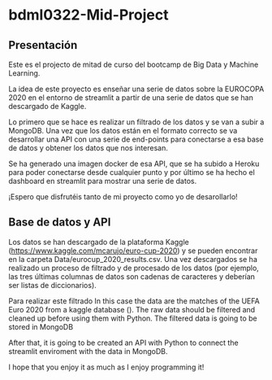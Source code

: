 # bdml0322-Mid-Project

## Presentación
Este es el projecto de mitad de curso del bootcamp de Big Data y Machine Learning.

La idea de este proyecto es enseñar una serie de datos sobre la EUROCOPA 2020 en el entorno de streamlit a partir de una serie de datos que se han descargado de Kaggle. 

Lo primero que se hace es realizar un filtrado de los datos y se van a subir a MongoDB. Una vez que los datos están en el formato correcto se va desarrollar una API con una serie de end-points para conectarse a esa base de datos y obtener los datos que nos interesan. 

Se ha generado una imagen docker de esa API, que se ha subido a Heroku para poder conectarse desde cualquier punto y por último se ha hecho el dashboard en streamlit para mostrar una serie de datos.

¡Espero que disfrutéis tanto de mi proyecto como yo de desarollarlo!

## Base de datos y API

Los datos se han descargado de la plataforma Kaggle (https://www.kaggle.com/mcarujo/euro-cup-2020) y se pueden encontrar en la carpeta Data/eurocup_2020_results.csv. Una vez descargados se ha realizado un proceso de filtrado y de procesado de los datos (por ejemplo, las tres últimas columnas de datos son cadenas de caracteres y deberían ser listas de diccionarios).

Para realizar este filtrado 
In this case the data are the matches of the UEFA Euro 2020 from a kaggle database (). The raw data should be filtered and cleaned up before using them with Python. The filtered data is going to be stored in MongoDB

After that, it is going to be created an API with Python to connect the streamlit enviroment with the data in MongoDB.

I hope that you enjoy it as much as I enjoy programming it!

